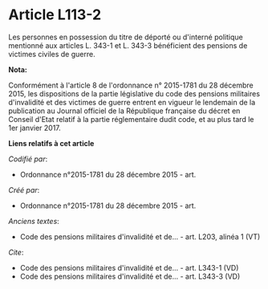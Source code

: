 # Article L113-2

Les personnes en possession du titre de déporté ou d'interné politique mentionné aux articles L. 343-1 et L. 343-3
bénéficient des pensions de victimes civiles de guerre.

**Nota:**

Conformément à l'article 8 de l'ordonnance n° 2015-1781 du 28 décembre 2015, les dispositions de la partie législative du
code des pensions militaires d'invalidité et des victimes de guerre entrent en vigueur le lendemain de la publication au
Journal officiel de la République française du décret en Conseil d'Etat relatif à la partie réglementaire dudit code, et au
plus tard le 1er janvier 2017.

**Liens relatifs à cet article**

_Codifié par_:

  - Ordonnance n°2015-1781 du 28 décembre 2015 - art.

_Créé par_:

  - Ordonnance n°2015-1781 du 28 décembre 2015 - art.

_Anciens textes_:

  - Code des pensions militaires d'invalidité et de... - art. L203, alinéa 1 (VT)

_Cite_:

  - Code des pensions militaires d'invalidité et de... - art. L343-1 (VD)
  - Code des pensions militaires d'invalidité et de... - art. L343-3 (VD)
